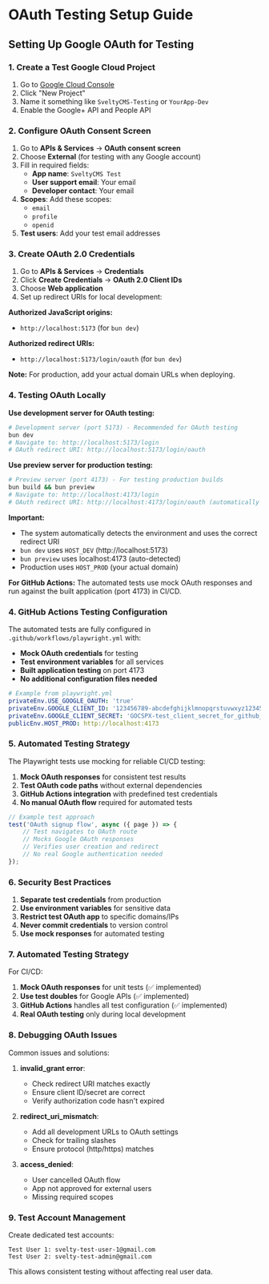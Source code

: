 # OAuth Testing Setup Guide

## Setting Up Google OAuth for Testing

### 1. Create a Test Google Cloud Project

1. Go to [Google Cloud Console](https://console.cloud.google.com/)
2. Click "New Project"
3. Name it something like `SveltyCMS-Testing` or `YourApp-Dev`
4. Enable the Google+ API and People API

### 2. Configure OAuth Consent Screen

1. Go to **APIs & Services** → **OAuth consent screen**
2. Choose **External** (for testing with any Google account)
3. Fill in required fields:
   - **App name**: `SveltyCMS Test`
   - **User support email**: Your email
   - **Developer contact**: Your email
4. **Scopes**: Add these scopes:
   - `email`
   - `profile`
   - `openid`
5. **Test users**: Add your test email addresses

### 3. Create OAuth 2.0 Credentials

1. Go to **APIs & Services** → **Credentials**
2. Click **Create Credentials** → **OAuth 2.0 Client IDs**
3. Choose **Web application**
4. Set up redirect URIs for local development:

**Authorized JavaScript origins:**

- `http://localhost:5173` (for `bun dev`)

**Authorized redirect URIs:**

- `http://localhost:5173/login/oauth` (for `bun dev`)

**Note:** For production, add your actual domain URLs when deploying.

### 4. Testing OAuth Locally

**Use development server for OAuth testing:**

```bash
# Development server (port 5173) - Recommended for OAuth testing
bun dev
# Navigate to: http://localhost:5173/login
# OAuth redirect URI: http://localhost:5173/login/oauth
```

**Use preview server for production testing:**

```bash
# Preview server (port 4173) - For testing production builds
bun build && bun preview
# Navigate to: http://localhost:4173/login
# OAuth redirect URI: http://localhost:4173/login/oauth (automatically detected)
```

**Important:**

- The system automatically detects the environment and uses the correct redirect URI
- `bun dev` uses `HOST_DEV` (http://localhost:5173)
- `bun preview` uses localhost:4173 (auto-detected)
- Production uses `HOST_PROD` (your actual domain)

**For GitHub Actions:** The automated tests use mock OAuth responses and run against the built application (port 4173) in CI/CD.

### 4. GitHub Actions Testing Configuration

The automated tests are fully configured in `.github/workflows/playwright.yml` with:

- **Mock OAuth credentials** for testing
- **Test environment variables** for all services
- **Built application testing** on port 4173
- **No additional configuration files needed**

```yaml
# Example from playwright.yml
privateEnv.USE_GOOGLE_OAUTH: 'true'
privateEnv.GOOGLE_CLIENT_ID: '123456789-abcdefghijklmnopqrstuvwxyz123456.apps.googleusercontent.com'
privateEnv.GOOGLE_CLIENT_SECRET: 'GOCSPX-test_client_secret_for_github_actions'
publicEnv.HOST_PROD: http://localhost:4173
```

### 5. Automated Testing Strategy

The Playwright tests use mocking for reliable CI/CD testing:

1. **Mock OAuth responses** for consistent test results
2. **Test OAuth code paths** without external dependencies
3. **GitHub Actions integration** with predefined test credentials
4. **No manual OAuth flow** required for automated tests

```typescript
// Example test approach
test('OAuth signup flow', async ({ page }) => {
	// Test navigates to OAuth route
	// Mocks Google OAuth responses
	// Verifies user creation and redirect
	// No real Google authentication needed
});
```

### 6. Security Best Practices

1. **Separate test credentials** from production
2. **Use environment variables** for sensitive data
3. **Restrict test OAuth app** to specific domains/IPs
4. **Never commit credentials** to version control
5. **Use mock responses** for automated testing

### 7. Automated Testing Strategy

For CI/CD:

1. **Mock OAuth responses** for unit tests (✅ implemented)
2. **Use test doubles** for Google APIs (✅ implemented)
3. **GitHub Actions** handles all test configuration (✅ implemented)
4. **Real OAuth testing** only during local development

### 8. Debugging OAuth Issues

Common issues and solutions:

1. **invalid_grant error**:
   - Check redirect URI matches exactly
   - Ensure client ID/secret are correct
   - Verify authorization code hasn't expired

2. **redirect_uri_mismatch**:
   - Add all development URLs to OAuth settings
   - Check for trailing slashes
   - Ensure protocol (http/https) matches

3. **access_denied**:
   - User cancelled OAuth flow
   - App not approved for external users
   - Missing required scopes

### 9. Test Account Management

Create dedicated test accounts:

```
Test User 1: svelty-test-user-1@gmail.com
Test User 2: svelty-test-admin@gmail.com
```

This allows consistent testing without affecting real user data.
